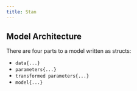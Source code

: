 ```yaml
---
title: Stan
---
```


## Model Architecture

There are four parts to a model written as structs:
* `data{...}`
* `parameters{...}`
* `transformed parameters{...}`
* `model{...}`